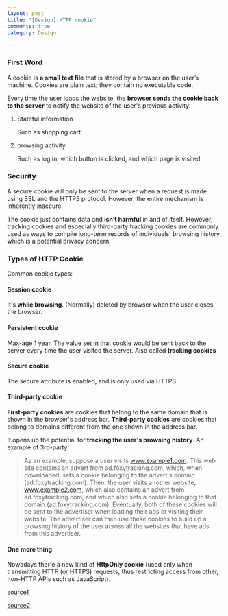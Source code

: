 ```yaml
---
layout: post
title: "[Design] HTTP cookie"
comments: true
category: Design

---
```


### First Word

A cookie is __a small text file__ that is stored by a browser on the user’s machine. Cookies are plain text; they contain no executable code. 

Every time the user loads the website, the __browser sends the cookie back to the server__ to notify the website of the user's previous activity. 

1. Stateful information

	Such as shopping cart

1. browsing activity

	Such as log in, which button is clicked, and which page is visited

### Security

A secure cookie will only be sent to the server when a request is made using SSL and the HTTPS protocol. However, the entire mechanism is inherently insecure. 

The cookie just contains data and __isn’t harmful__ in and of itself. However, tracking cookies and especially third-party tracking cookies are commonly used as ways to compile long-term records of individuals' browsing history, which is a potential privacy concern. 

### Types of HTTP Cookie

Common cookie types: 

#### Session cookie

It's __while browsing__. (Normally) deleted by browser when the user closes the browser.
	
#### Persistent cookie

Max-age 1 year. The value set in that cookie would be sent back to the server every time the user visited the server. Also called __tracking cookies__

#### Secure cookie

The secure attribute is enabled, and is only used via HTTPS. 

#### Third-party cookie

__First-party cookies__ are cookies that belong to the same domain that is shown in the browser's address bar. __Third-party cookies__ are cookies that belong to domains different from the one shown in the address bar. 

It opens up the potential for __tracking the user's browsing history__. An example of 3rd-party: 

> As an example, suppose a user visits www.example1.com. This web site contains an advert from ad.foxytracking.com, which, when downloaded, sets a cookie belonging to the advert's domain (ad.foxytracking.com). Then, the user visits another website, www.example2.com, which also contains an advert from ad.foxytracking.com, and which also sets a cookie belonging to that domain (ad.foxytracking.com). Eventually, both of these cookies will be sent to the advertiser when loading their ads or visiting their website. The advertiser can then use these cookies to build up a browsing history of the user across all the websites that have ads from this advertiser.

#### One more thing

Nowadays ther'e a new kind of __HttpOnly cookie__ (used only when transmitting HTTP (or HTTPS) requests, thus restricting access from other, non-HTTP APIs such as JavaScript). 

[source1](http://www.nczonline.net/blog/2009/05/05/http-cookies-explained/)

[source2](http://en.wikipedia.org/wiki/HTTP_cookie)
